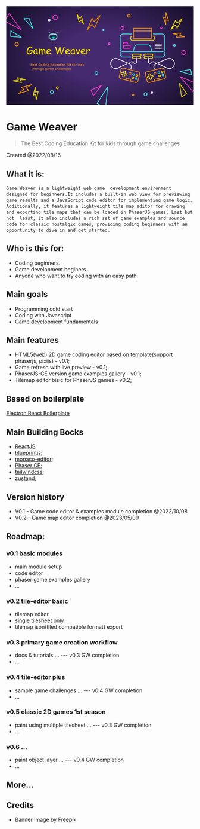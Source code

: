 <img src="./assets/gw_banner_2023_0526.png" />

# Game Weaver

> The Best Coding Education Kit for kids through game challenges

Created @2022/08/16

## What it is:

```
Game Weaver is a lightweight web game  development environment designed for beginners.It includes a built-in web view for previewing game results and a JavaScript code editor for implementing game logic. Additionally, it features a lightweight tile map editor for drawing and exporting tile maps that can be loaded in PhaserJS games. Last but not  least, it also includes a rich set of game examples and source code for classic nostalgic games, providing coding beginners with an opportunity to dive in and get started.
```

## Who is this for:

- Coding beginners.
- Game development beginers.
- Anyone who want to try coding with an easy path.


## Main goals

- Programming cold start
- Coding with Javascript
- Game development fundamentals

## Main features

- HTML5(web) 2D game coding editor based on template(support phaserjs, pixijs) - v0.1;
- Game refresh with live preview - v0.1;
- PhaserJS-CE version game examples gallery - v0.1;
- Tilemap editor bisic for PhaserJS games - v0.2;

## Based on boilerplate

[Electron React Boilerplate](https://github.com/electron-react-boilerplate/electron-react-boilerplate)

## Main Building Bocks

- [ReactJS](https://reactjs.org/)
- [blueprintjs](https://blueprintjs.com/);
- [monaco-editor](https://microsoft.github.io/monaco-editor/);
- [Phaser CE](https://github.com/photonstorm/phaser-ce);
- [tailwindcss](https://tailwindcss.com/);
- [zustand](https://github.com/pmndrs/zustand);

## Version history

- V0.1 - Game code editor & examples module completion @2022/10/08
- V0.2 - Game map editor completion @2023/05/09

## Roadmap:

### v0.1 basic modules

- main module setup
- code editor
- phaser game examples gallery
- ...

### v0.2 tile-editor basic

- tilemap editor
- single tilesheet only
- tilemap json(tiled compatible format) export

### v0.3 primary game creation workflow

- docs & tutorials ... --- v0.3 GW completion
- ...

### v0.4 tile-editor plus

- sample game challenges ... --- v0.4 GW completion
- ...

### v0.5 classic 2D games 1st season

- paint using multiple tilesheet ... --- v0.3 GW completion
- ...


### v0.6 ...

- paint object layer ... --- v0.4 GW completion
- ...

## More...

## Credits

- Banner Image by <a href="https://www.freepik.com/free-vector/flat-neon-gaming-landing-page-template_33809377.htm#&position=4&from_view=collections">Freepik</a>
